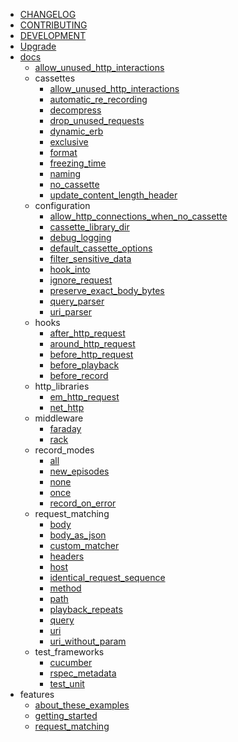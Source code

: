   - [CHANGELOG](/CHANGELOG.md)
  - [CONTRIBUTING](/CONTRIBUTING.md)
  - [DEVELOPMENT](/DEVELOPMENT.md)
  - [Upgrade](/Upgrade.md)
  - [docs](/docs/README.md)
    - [allow_unused_http_interactions](/docs/allow_unused_http_interactions.md)
    - cassettes
      - [allow_unused_http_interactions](/docs/cassettes/allow_unused_http_interactions.md)
      - [automatic_re_recording](/docs/cassettes/automatic_re_recording.md)
      - [decompress](/docs/cassettes/decompress.md)
      - [drop_unused_requests](/docs/cassettes/drop_unused_requests.md)
      - [dynamic_erb](/docs/cassettes/dynamic_erb.md)
      - [exclusive](/docs/cassettes/exclusive.md)
      - [format](/docs/cassettes/format.md)
      - [freezing_time](/docs/cassettes/freezing_time.md)
      - [naming](/docs/cassettes/naming.md)
      - [no_cassette](/docs/cassettes/no_cassette.md)
      - [update_content_length_header](/docs/cassettes/update_content_length_header.md)
    - configuration
      - [allow_http_connections_when_no_cassette](/docs/configuration/allow_http_connections_when_no_cassette.md)
      - [cassette_library_dir](/docs/configuration/cassette_library_dir.md)
      - [debug_logging](/docs/configuration/debug_logging.md)
      - [default_cassette_options](/docs/configuration/default_cassette_options.md)
      - [filter_sensitive_data](/docs/configuration/filter_sensitive_data.md)
      - [hook_into](/docs/configuration/hook_into.md)
      - [ignore_request](/docs/configuration/ignore_request.md)
      - [preserve_exact_body_bytes](/docs/configuration/preserve_exact_body_bytes.md)
      - [query_parser](/docs/configuration/query_parser.md)
      - [uri_parser](/docs/configuration/uri_parser.md)
    - hooks
      - [after_http_request](/docs/hooks/after_http_request.md)
      - [around_http_request](/docs/hooks/around_http_request.md)
      - [before_http_request](/docs/hooks/before_http_request.md)
      - [before_playback](/docs/hooks/before_playback.md)
      - [before_record](/docs/hooks/before_record.md)
    - http_libraries
      - [em_http_request](/docs/http_libraries/em_http_request.md)
      - [net_http](/docs/http_libraries/net_http.md)
    - middleware
      - [faraday](/docs/middleware/faraday.md)
      - [rack](/docs/middleware/rack.md)
    - record_modes
      - [all](/docs/record_modes/all.md)
      - [new_episodes](/docs/record_modes/new_episodes.md)
      - [none](/docs/record_modes/none.md)
      - [once](/docs/record_modes/once.md)
      - [record_on_error](/docs/record_modes/record_on_error.md)
    - request_matching
      - [body](/docs/request_matching/body.md)
      - [body_as_json](/docs/request_matching/body_as_json.md)
      - [custom_matcher](/docs/request_matching/custom_matcher.md)
      - [headers](/docs/request_matching/headers.md)
      - [host](/docs/request_matching/host.md)
      - [identical_request_sequence](/docs/request_matching/identical_request_sequence.md)
      - [method](/docs/request_matching/method.md)
      - [path](/docs/request_matching/path.md)
      - [playback_repeats](/docs/request_matching/playback_repeats.md)
      - [query](/docs/request_matching/query.md)
      - [uri](/docs/request_matching/uri.md)
      - [uri_without_param](/docs/request_matching/uri_without_param.md)
    - test_frameworks
      - [cucumber](/docs/test_frameworks/cucumber.md)
      - [rspec_metadata](/docs/test_frameworks/rspec_metadata.md)
      - [test_unit](/docs/test_frameworks/test_unit.md)
  - features
    - [about_these_examples](/features/about_these_examples.md)
    - [getting_started](/features/getting_started.md)
    - [request_matching](/features/request_matching/README.md)
      